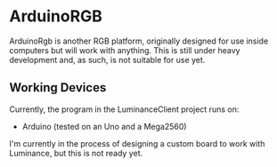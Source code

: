 # ArduinoRGB
ArduinoRgb is another RGB platform, originally designed for use inside computers but will work with anything. This is still under heavy development and, as such, is not suitable for use yet.

## Working Devices
Currently, the program in the LuminanceClient project runs on:
* Arduino (tested on an Uno and a Mega2560)

I'm currently in the process of designing a custom board to work with Luminance, but this is not ready yet.
